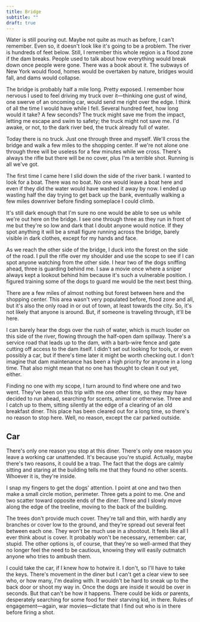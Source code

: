 ```yaml
---
title: Bridge
subtitle: ""
draft: true
---
```


Water is still pouring out. Maybe not quite as much as before, I can't remember. Even so, it doesn't look like it's going to be a problem. The river is hundreds of feet below. Still, I remember this whole region is a flood zone if the dam breaks. People used to talk about how everything would break down once people were gone. There was a book about it. The subways of New York would flood, homes would be overtaken by nature, bridges would fall, and dams would collapse.

  The bridge is probably half a mile long. Pretty exposed. I remember how nervous I used to feel driving my truck over it—thinking one gust of wind, one swerve of an oncoming car, would send me right over the edge. I think of all the time I would have while I fell. Several hundred feet, how long would it take? A few seconds? The truck might save me from the impact, letting me escape and swim to safety; the truck might not save me. I'd awake, or not, to the dark river bed, the truck already full of water.

  Today there is no truck. Just one through three and myself. We'll cross the bridge and walk a few miles to the shopping center. If we're not alone one through three will be useless for a few minutes while we cross. There's always the rifle but there will be no cover, plus I'm a terrible shot. Running is all we've got.

  The first time I came here I slid down the side of the river bank. I wanted to look for a boat. There was no boat. No one would leave a boat here and even if they did the water would have washed it away by now. I ended up wasting half the day trying to get back up the bank, eventually walking a few miles downriver before finding someplace I could climb.

  It's still dark enough that I'm sure no one would be able to see us while we're out here on the bridge. I see one through three as they run in front of me but they're so low and dark that I doubt anyone would notice. If they spot anything it will be a small figure running across the bridge, barely visible in dark clothes, except for my hands and face.

  As we reach the other side of the bridge, I duck into the forest on the side of the road. I pull the rifle over my shoulder and use the scope to see if I can spot anyone watching from the other side. I hear two of the dogs sniffing ahead, three is guarding behind me. I saw a movie once where a sniper always kept a lookout behind him because it's such a vulnerable position. I figured training some of the dogs to guard me would be the next best thing.

  There are a few miles of almost nothing but forest between here and the shopping center. This area wasn't very populated before, flood zone and all, but it's also the only road in or out of town, at least towards the city. So, it's not likely that anyone is around. But, if someone is traveling through, it'll be here.

  I can barely hear the dogs over the rush of water, which is much louder on this side of the river, flowing through the half-open dam spillway. There's a service road that leads up to the dam, with a barb-wire fence and gate cutting off access to the dam itself. I didn't set out looking for tools, or even possibly a car, but if there's time later it might be worth checking out. I don't imagine that dam maintenance has been a high priority for anyone in a long time. That also might mean that no one has thought to clean it out yet, either.

  Finding no one with my scope, I turn around to find where one and two went. They've been on this trip with me one other time, so they may have decided to run ahead, searching for scents, animal or otherwise. Three and I catch up to them, sitting silently at the edge of a clearing of an old breakfast diner. This place has been cleared out for a long time, so there's no reason to stop here. Well, no reason, except the car parked outside.

<h2>Car</h2>

  There's only one reason you stop at this diner. There's only one reason you leave a working car unattended. It's because you're stupid. Actually, maybe there's two reasons, it could be a trap. The fact that the dogs are calmly sitting and staring at the building tells me that they found no other scents. Whoever it is, they're inside.

  I snap my fingers to get the dogs' attention. I point at one and two then make a small circle motion, perimeter. Three gets a point to me. One and two scatter toward opposite ends of the diner. Three and I slowly move along the edge of the treeline, moving to the back of the building.

  The trees don't provide much cover. They're tall and thin, with hardly any branches or cover low to the ground, and they're spread out several feet between each one. They won't be much use in a shootout. It feels like all I ever think about is cover. It probably won't be necessary, remember: car, stupid. The other options is, of course, that they're so well-armed that they no longer feel the need to be cautious, knowing they will easily outmatch anyone who tries to ambush them.

  I could take the car, if I knew how to hotwire it. I don't, so I'll have to take the keys. There's movement in the diner but I can't get a clear view to see who, or how many, I'm dealing with. It wouldn't be hard to sneak up to the back door or shoot my way in. Once the dogs are inside it would be over in seconds. But that can't be how it happens. There could be kids or parents, desperately searching for some food for their starving kid, in there. Rules of engagement—again, war movies—dictate that I find out who is in there before firing a shot.
